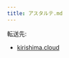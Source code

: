 ```yaml
---
title: アスタルテ.md
---
```

<div>

転送先:

-   [kirishima.cloud](/Kirishima.cloud "Kirishima.cloud")

</div>

<div>

</div>
